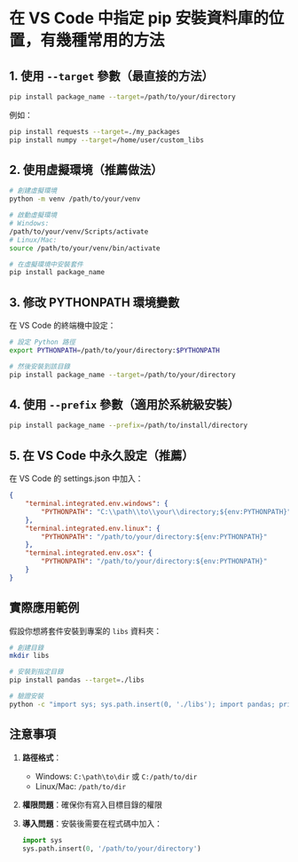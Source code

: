 # 在 VS Code 中指定 pip 安裝資料庫的位置，有幾種常用的方法

## 1. 使用 `--target` 參數（最直接的方法）

```bash
pip install package_name --target=/path/to/your/directory
```

例如：

```bash
pip install requests --target=./my_packages
pip install numpy --target=/home/user/custom_libs
```

## 2. 使用虛擬環境（推薦做法）

```bash
# 創建虛擬環境
python -m venv /path/to/your/venv

# 啟動虛擬環境
# Windows:
/path/to/your/venv/Scripts/activate
# Linux/Mac:
source /path/to/your/venv/bin/activate

# 在虛擬環境中安裝套件
pip install package_name
```

## 3. 修改 PYTHONPATH 環境變數

在 VS Code 的終端機中設定：

```bash
# 設定 Python 路徑
export PYTHONPATH=/path/to/your/directory:$PYTHONPATH

# 然後安裝到該目錄
pip install package_name --target=/path/to/your/directory
```

## 4. 使用 `--prefix` 參數（適用於系統級安裝）

```bash
pip install package_name --prefix=/path/to/install/directory
```

## 5. 在 VS Code 中永久設定（推薦）

在 VS Code 的 settings.json 中加入：

```json
{
    "terminal.integrated.env.windows": {
        "PYTHONPATH": "C:\\path\\to\\your\\directory;${env:PYTHONPATH}"
    },
    "terminal.integrated.env.linux": {
        "PYTHONPATH": "/path/to/your/directory:${env:PYTHONPATH}"
    },
    "terminal.integrated.env.osx": {
        "PYTHONPATH": "/path/to/your/directory:${env:PYTHONPATH}"
    }
}
```

## 實際應用範例

假設你想將套件安裝到專案的 `libs` 資料夾：

```bash
# 創建目錄
mkdir libs

# 安裝到指定目錄
pip install pandas --target=./libs

# 驗證安裝
python -c "import sys; sys.path.insert(0, './libs'); import pandas; print('Success!')"
```

## 注意事項

1. **路徑格式**：
   - Windows: `C:\path\to\dir` 或 `C:/path/to/dir`
   - Linux/Mac: `/path/to/dir`

2. **權限問題**：確保你有寫入目標目錄的權限

3. **導入問題**：安裝後需要在程式碼中加入：

   ```python
   import sys
   sys.path.insert(0, '/path/to/your/directory')
   ```

